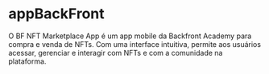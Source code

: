 # appBackFront
O BF NFT Marketplace App é um app mobile da Backfront Academy para compra e venda de NFTs. Com uma interface intuitiva, permite aos usuários acessar, gerenciar e interagir com NFTs e com a comunidade na plataforma.
